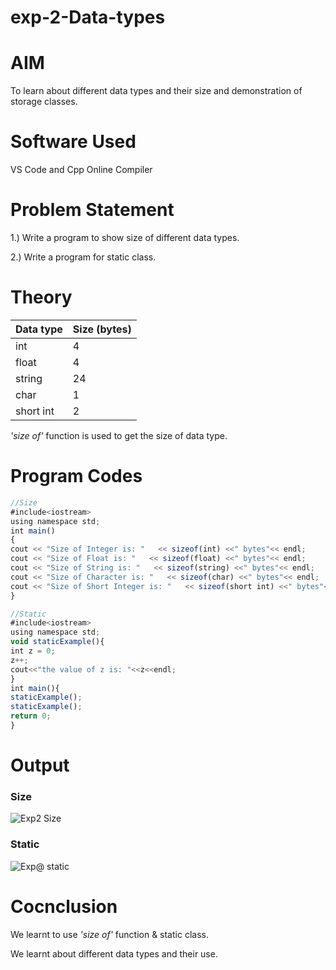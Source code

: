 # exp-2-Data-types
# AIM
To learn about different data types and their size and demonstration of storage classes.

# Software Used
VS Code and Cpp Online Compiler

# Problem Statement
1.) Write a program to show size of different data types.

2.) Write a program for static class.

# Theory
 
| Data type  | Size (bytes) |
| ------------- | ------------- |
|int	  | 4  |
| float  | 4 |
|string| 24 |
|char| 1 |
|short int| 2|

 _'size of'_ function is used to get the size of data type.


# Program Codes

```javascript
//Size
#include<iostream>
using namespace std;
int main()
{ 
cout << "Size of Integer is: "   << sizeof(int) <<" bytes"<< endl;
cout << "Size of Float is: "   << sizeof(float) <<" bytes"<< endl;
cout << "Size of String is: "   << sizeof(string) <<" bytes"<< endl;
cout << "Size of Character is: "   << sizeof(char) <<" bytes"<< endl;
cout << "Size of Short Integer is: "   << sizeof(short int) <<" bytes"<< endl;
}

//Static
#include<iostream>
using namespace std;
void staticExample(){
int z = 0;
z++;
cout<<"the value of z is: "<<z<<endl;
}
int main(){
staticExample();
staticExample();
return 0;
}
```
# Output
### Size
![Exp2 Size](https://github.com/user-attachments/assets/64773631-9a7f-4ced-b3f3-348bbcb8ba95)
### Static
![Exp@ static](https://github.com/user-attachments/assets/41b54e6e-6094-4272-a313-2970d17380fe)
# Cocnclusion
We learnt to use _'size of'_ function & static class.

We learnt about different data types and their use.
